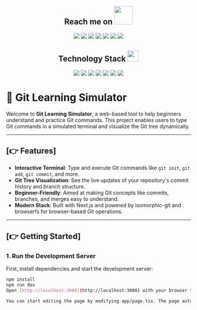 <h2 align="center">Reach me on <img src="https://media.giphy.com/media/mGcNjsfWAjY5AEZNw6/giphy.gif" width="50"></h2>
<p align="center">
<img src="https://img.shields.io/badge/-JavaScript-black?style=flat-square&logo=javascript"/>
<img src="https://img.shields.io/badge/-Next.js-black?style=flat-square&logo=next.js"/>
<img src="https://img.shields.io/badge/-TypeScript-blue?style=flat-square&logo=typescript"/>
<img src="https://img.shields.io/badge/-React-black?style=flat-square&logo=react"/>
<img src="https://img.shields.io/badge/-Tailwind_CSS-06B6D4?style=flat-square&logo=tailwindcss"/>
<img src="https://img.shields.io/badge/-Git-black?style=flat-square&logo=git"/>
<img src="https://img.shields.io/badge/-GitHub-black?style=flat-square&logo=github"/>
</p>

<p align="center">
<h2 align="center">Technology Stack <img src="https://media.giphy.com/media/WUlplcMpOCEmTGBtBW/giphy.gif" width="30"></h2>


<p align="center">
<img src="https://img.shields.io/badge/C-00599C?style=flat-square&logo=c&logoColor=white"/>
<img src="https://img.shields.io/badge/-java-E34A86?style=flat-square&logo=java"/>
<img src="https://img.shields.io/badge/-C++-00599C?style=flat-square&logo=c"/>
<img src="https://img.shields.io/badge/-HTML5-E34F26?style=flat-square&logo=html5&logoColor=white"/>
<img src="https://img.shields.io/badge/-CSS3-1572B6?style=flat-square&logo=css3"/>
<img src="https://img.shields.io/badge/-Bootstrap-563D7C?style=flat-square&logo=bootstrap"/>
<img src="https://img.shields.io/badge/-Heroku-430098?style=flat-square&logo=heroku"/>
</p>

# 👋 Git Learning Simulator

Welcome to **Git Learning Simulator**, a web-based tool to help beginners understand and practice Git commands. This project enables users to type Git commands in a simulated terminal and visualize the Git tree dynamically.

---

## [👉 Features]

- **Interactive Terminal**: Type and execute Git commands like `git init`, `git add`, `git commit`, and more.
- **Git Tree Visualization**: See the live updates of your repository's commit history and branch structure.
- **Beginner-Friendly**: Aimed at making Git concepts like commits, branches, and merges easy to understand.
- **Modern Stack**: Built with Next.js and powered by isomorphic-git and browserfs for browser-based Git operations.

---

## [👉 Getting Started]

### 1. Run the Development Server
First, install dependencies and start the development server:

```bash
npm install
npm run dev
Open [http://localhost:3000](http://localhost:3000) with your browser to see the result.

You can start editing the page by modifying app/page.tsx. The page auto-updates as you edit the file.
